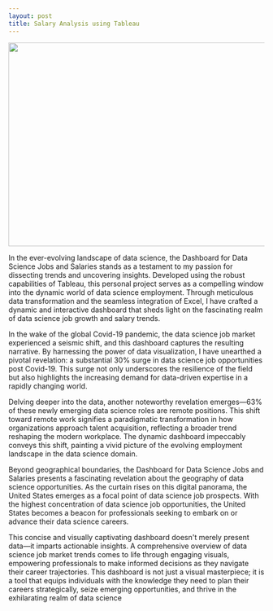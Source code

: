 ```yaml
---
layout: post
title: Salary Analysis using Tableau
---
```


<p align="center">
  <img width="800" height="400" src="{{ site.baseurl }}/images/DataScience_SalaryAnalysis.jpg">
</p>

<!-- The Dashboard for Data Science Jobs and Salaries is a personal project utilizing Tableau to analyze the growth of data science jobs and average salaries. By transforming data in Excel and creating a dynamic dashboard, valuable insights have been gained, including a 30% increase in data science jobs post Covid-19, 63% of the jobs being remote, and the United States having the highest number of data science job opportunities. This concise and visually appealing dashboard provides a comprehensive overview of the data science job market trends, aiding professionals in making informed decisions and planning their careers. -->


In the ever-evolving landscape of data science, the Dashboard for Data Science Jobs and Salaries stands as a testament to my passion for dissecting trends and uncovering insights. Developed using the robust capabilities of Tableau, this personal project serves as a compelling window into the dynamic world of data science employment. Through meticulous data transformation and the seamless integration of Excel, I have crafted a dynamic and interactive dashboard that sheds light on the fascinating realm of data science job growth and salary trends.

In the wake of the global Covid-19 pandemic, the data science job market experienced a seismic shift, and this dashboard captures the resulting narrative. By harnessing the power of data visualization, I have unearthed a pivotal revelation: a substantial 30% surge in data science job opportunities post Covid-19. This surge not only underscores the resilience of the field but also highlights the increasing demand for data-driven expertise in a rapidly changing world.

Delving deeper into the data, another noteworthy revelation emerges—63% of these newly emerging data science roles are remote positions. This shift toward remote work signifies a paradigmatic transformation in how organizations approach talent acquisition, reflecting a broader trend reshaping the modern workplace. The dynamic dashboard impeccably conveys this shift, painting a vivid picture of the evolving employment landscape in the data science domain.

Beyond geographical boundaries, the Dashboard for Data Science Jobs and Salaries presents a fascinating revelation about the geography of data science opportunities. As the curtain rises on this digital panorama, the United States emerges as a focal point of data science job prospects. With the highest concentration of data science job opportunities, the United States becomes a beacon for professionals seeking to embark on or advance their data science careers.

This concise and visually captivating dashboard doesn't merely present data—it imparts actionable insights. A comprehensive overview of data science job market trends comes to life through engaging visuals, empowering professionals to make informed decisions as they navigate their career trajectories. This dashboard is not just a visual masterpiece; it is a tool that equips individuals with the knowledge they need to plan their careers strategically, seize emerging opportunities, and thrive in the exhilarating realm of data science


